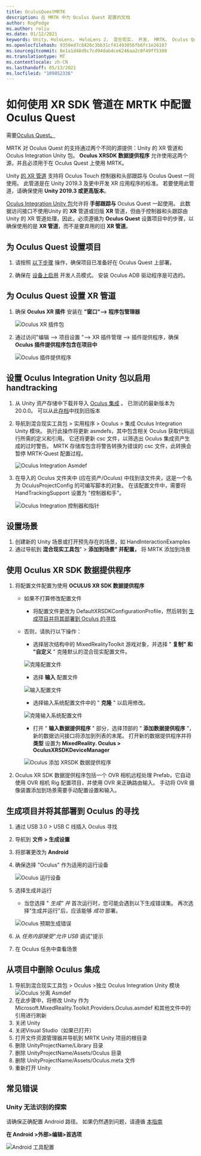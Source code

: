 ```yaml
---
title: OculusQuestMRTK
description: 在 MRTK 中为 Oculus Quest 配置的文档
author: RogPodge
ms.author: roliu
ms.date: 01/12/2021
keywords: Unity，HoloLens， HoloLens 2， 混合现实， 开发， MRTK， Oculus Quest，
ms.openlocfilehash: 9350ed7c8426c3bb31cf41493056fb6fc1e26107
ms.sourcegitcommit: 8e1a1d48d9c7cd94dab4ce6246aa2c0f49ff5308
ms.translationtype: MT
ms.contentlocale: zh-CN
ms.lasthandoff: 05/13/2021
ms.locfileid: "109852336"
---
```

# <a name="how-to-configure-oculus-quest-in-mrtk-using-the-xr-sdk-pipeline"></a>如何使用 XR SDK 管道在 MRTK 中配置 Oculus Quest

需要[Oculus Quest。](https://www.oculus.com/quest/)

MRTK 对 Oculus Quest 的支持通过两个不同的源提供：Unity 的 XR 管道和 Oculus Integration Unity 包。 **Oculus XRSDK 数据提供程序** 允许使用这两个源，并且必须用于在 Oculus Quest 上使用 MRTK。

Unity [的 XR 管道](https://docs.unity3d.com/Manual/XR.html) 支持将 Oculus Touch 控制器和头部跟踪与 Oculus Quest 一同使用。
此管道是在 Unity 2019.3 及更中开发 XR 应用程序的标准。 若要使用此管道，请确保使用 **Unity 2019.3 或更高版本**。

[Oculus Integration Unity 包](https://assetstore.unity.com/packages/tools/integration/oculus-integration-82022)允许将 **手部跟踪与** Oculus Quest 一起使用。
此数据访问接口不使用Unity 的 **XR** 管道或旧版 **XR** 管道，但由于控制器和头跟踪由 Unity 的 XR 管道处理，因此，必须遵循为 **Oculus Quest** 设置项目中的步骤，以确保使用的是 **XR 管道**，而不是要弃用的旧 **XR 管道**。

## <a name="setting-up-project-for-the-oculus-quest"></a>为 Oculus Quest 设置项目

1. 请按照 [以下步骤](https://developer.oculus.com/documentation/unity/book-unity-gsg/) 操作，确保项目已准备好在 Oculus Quest 上部署。

1. 确保在 [设备上启用](https://developer.oculus.com/documentation/native/android/mobile-device-setup/) 开发人员模式。 安装 Oculus ADB 驱动程序是可选的。

## <a name="setting-up-the-xr-pipeline-for-oculus-quest"></a>为 Oculus Quest 设置 XR 管道

1. 确保 **Oculus XR 插件** 安装在 **"窗口"--> 程序包管理器**

    ![Oculus XR 插件包](../images/cross-platform/oculus-quest/OculusXRPluginPackage.png)

1. 通过访问"编辑 --> 项目设置 "--> XR 插件管理 --> 插件提供程序，确保 **Oculus 插件提供程序包含在项目中**

    ![Oculus 插件提供程序](../images/cross-platform/oculus-quest/OculusPluginProvider.png)

## <a name="setting-up-the-oculus-integration-unity-package-to-enable-handtracking"></a>设置 Oculus Integration Unity 包以启用 handtracking

1. 从 Unity 资产存储中下载并导入 [Oculus 集成](https://assetstore.unity.com/packages/tools/integration/oculus-integration-82022) 。 已测试的最新版本为20.0.0。 可以从此[存档](https://developer.oculus.com/downloads/package/unity-integration-archive/)中找到旧版本

1. 导航到混合现实工具包 > 实用程序 > Oculus > 集成 Oculus Integration Unity 模块。 执行此操作将更新 asmdefs，其中包含相关 Oculus 获取代码运行所需的定义和引用。 它还将更新 csc 文件，以筛选出 Oculus 集成资产生成的过时警告。 MRTK 存储库包含将警告转换为错误的 csc 文件，此转换会暂停 MRTK-Quest 配置过程。

    ![Oculus Integration Asmdef](../images/cross-platform/oculus-quest/OculusIntegrationAsmdef.png)

1. 在导入的 Oculus 文件夹中 (应在资产/Oculus) 中找到该文件夹，这是一个名为 OculusProjectConfig 的可编写脚本的对象。 在该配置文件中，需要将 HandTrackingSupport 设置为 "控制器和手"。

    ![Oculus Integration 控制器和指针](../images/cross-platform/oculus-quest/OculusIntegrationControllerAndHands.png)

## <a name="setting-up-the-scene"></a>设置场景

1. 创建新的 Unity 场景或打开预先存在的场景，如 HandInteractionExamples
1. 通过导航到 **混合现实工具包**"  >  **添加到场景" 并配置，** 将 MRTK 添加到场景

## <a name="using-the-oculus-xr-sdk-data-provider"></a>使用 Oculus XR SDK 数据提供程序

1. 将配置文件配置为使用 **OCULUS XR SDK 数据提供程序**
    - 如果不打算修改配置文件
        - 将配置文件更改为 DefaultXRSDKConfigurationProfile，然后转到 [生成项目并将其部署到 Oculus 的寻找](oculus-quest-mrtk.md#build-and-deploy-your-project-to-oculus-quest)

    - 否则，请执行以下操作：
        - 选择层次结构中的 MixedRealityToolkit 游戏对象，并选择 " **复制" 和 "自定义** " 克隆默认的混合现实配置文件。

        ![克隆配置文件](../images/cross-platform/CloneProfile.png)

        - 选择 **输入** 配置文件

        ![输入配置文件](../images/cross-platform/InputConfigurationProfile.png)

        - 选择输入系统配置文件中的 " **克隆** " 以启用修改。

        ![克隆输入系统配置文件](../images/cross-platform/CloneInputSystemProfile.png)

        - 打开 " **输入数据提供程序** " 部分，选择顶部的 " **添加数据提供程序** "，新的数据访问接口将添加到列表的末尾。  打开新的数据提供程序并将 **类型** 设置为 **MixedReality. Oculus > OculusXRSDKDeviceManager**

        ![Oculus 添加 XRSDK 数据提供程序](../images/cross-platform/oculus-quest/OculusAddDataXRSDKProvider.png)

1. Oculus XR SDK 数据提供程序包括一个 OVR 相机远程处理 Prefab，它自动使用 OVR 相机 Rig 配置项目，并使用 OVR 来正确路由输入。 手动将 OVR 摄像装置添加到场景需要手动配置设置和输入。

## <a name="build-and-deploy-your-project-to-oculus-quest"></a>生成项目并将其部署到 Oculus 的寻找

1. 通过 USB 3.0 > USB C 线插入 Oculus 寻找
1. 导航到 **文件 > 生成设置**
1. 将部署更改为 **Android**
1. 确保选择 "Oculus" 作为适用的运行设备

    ![Oculus 运行设备](../images/cross-platform/oculus-quest/OculusRunDevice.png)

1. 选择生成并运行
    - 当您选择 " *生成" 并* 首次运行时，您可能会遇到以下生成错误集。 再次选择"生成并运行"后，应该能够 *成功* 部署。

    ![Oculus 预期生成错误](../images/cross-platform/oculus-quest/OculusExpectedBuildErrors.png)

1. 从 _任务内部接受"允许 USB_ 调试"提示
1. 在 Oculus 任务中查看场景

## <a name="removing-oculus-integration-from-the-project"></a>从项目中删除 Oculus 集成

1. 导航到混合现实工具包 > Oculus >独立 Oculus Integration Unity 模块  ![ Oculus 分离 Asmdef](../images/cross-platform/oculus-quest/OculusSeparationAsmdef.png)
1. 在此步骤中，将修改 Unity 作为 Microsoft.MixedReality.Toolkit.Providers.Oculus.asmdef 和其他文件中的引用进行刷新
1. 关闭 Unity
1. 关闭Visual Studio（如果已打开）
1. 打开文件资源管理器并导航到 MRTK Unity 项目的根目录
1. 删除 UnityProjectName/Library 目录
1. 删除 UnityProjectName/Assets/Oculus 目录
1. 删除 UnityProjectName/Assets/Oculus.meta 文件
1. 重新打开 Unity

## <a name="common-errors"></a>常见错误

### <a name="quest-not-recognized-by-unity"></a>Unity 无法识别的探索

请确保正确配置 Android 路径。 如果仍然遇到问题，请遵循 [本指南](https://developer.oculus.com/documentation/unity/book-unity-gsg/#install-android-tools)

**在 Android >外部>编辑>首选项**

![Android 工具配置](../images/cross-platform/oculus-quest/AndroidToolsConfig.png)
